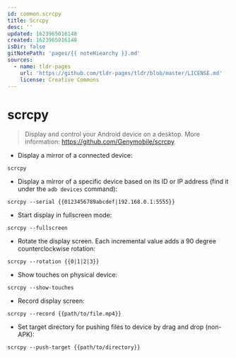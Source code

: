 ```yaml
---
id: common.scrcpy
title: Scrcpy
desc: ''
updated: 1623965016148
created: 1623965016148
isDir: false
gitNotePath: 'pages/{{ noteHiearchy }}.md'
sources:
  - name: tldr-pages
    url: 'https://github.com/tldr-pages/tldr/blob/master/LICENSE.md'
    license: Creative Commons
---
```

# scrcpy

> Display and control your Android device on a desktop.
> More information: <https://github.com/Genymobile/scrcpy>.

- Display a mirror of a connected device:

`scrcpy`

- Display a mirror of a specific device based on its ID or IP address (find it under the `adb devices` command):

`scrcpy --serial {{0123456789abcdef|192.168.0.1:5555}}`

- Start display in fullscreen mode:

`scrcpy --fullscreen`

- Rotate the display screen. Each incremental value adds a 90 degree counterclockwise rotation:

`scrcpy --rotation {{0|1|2|3}}`

- Show touches on physical device:

`scrcpy --show-touches`

- Record display screen:

`scrcpy --record {{path/to/file.mp4}}`

- Set target directory for pushing files to device by drag and drop (non-APK):

`scrcpy --push-target {{path/to/directory}}`

